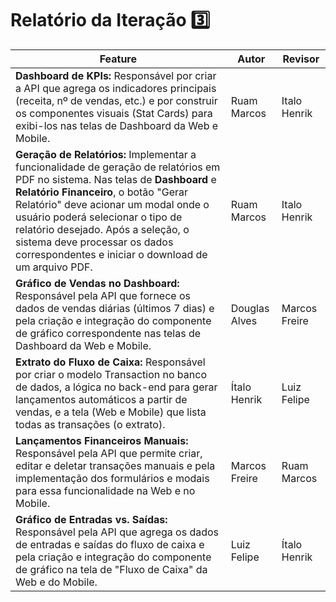 # Relatório da Iteração 3️⃣

| Feature | Autor | Revisor |
|---------|-------|---------|
| **Dashboard de KPIs:** Responsável por criar a API que agrega os indicadores principais (receita, nº de vendas, etc.) e por construir os componentes visuais (Stat Cards) para exibi-los nas telas de Dashboard da Web e Mobile. | Ruam Marcos | Italo Henrik |
| **Geração de Relatórios:** Implementar a funcionalidade de geração de relatórios em PDF no sistema. Nas telas de **Dashboard** e **Relatório Financeiro**, o botão "Gerar Relatório" deve acionar um modal onde o usuário poderá selecionar o tipo de relatório desejado. Após a seleção, o sistema deve processar os dados correspondentes e iniciar o download de um arquivo PDF. | Ruam Marcos | Italo Henrik |
| **Gráfico de Vendas no Dashboard:** Responsável pela API que fornece os dados de vendas diárias (últimos 7 dias) e pela criação e integração do componente de gráfico correspondente nas telas de Dashboard da Web e Mobile. | Douglas Alves | Marcos Freire |
| **Extrato do Fluxo de Caixa:** Responsável por criar o modelo Transaction no banco de dados, a lógica no back-end para gerar lançamentos automáticos a partir de vendas, e a tela (Web e Mobile) que lista todas as transações (o extrato). | Ítalo Henrik | Luiz Felipe |
| **Lançamentos Financeiros Manuais:** Responsável pela API que permite criar, editar e deletar transações manuais e pela implementação dos formulários e modais para essa funcionalidade na Web e no Mobile. | Marcos Freire | Ruam Marcos |
| **Gráfico de Entradas vs. Saídas:** Responsável pela API que agrega os dados de entradas e saídas do fluxo de caixa e pela criação e integração do componente de gráfico na tela de "Fluxo de Caixa" da Web e do Mobile. | Luiz Felipe | Ítalo Henrik |
